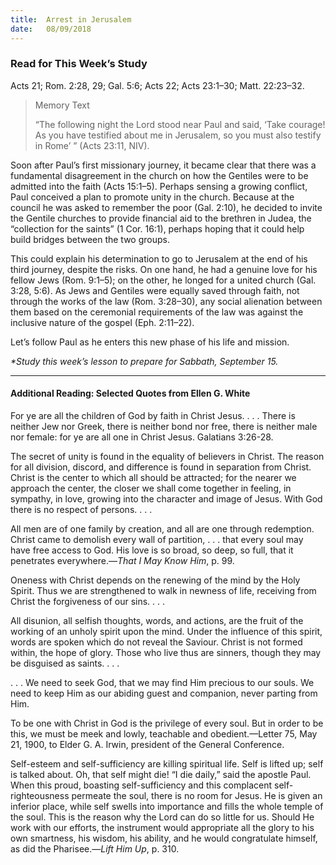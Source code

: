 ```yaml
---
title:  Arrest in Jerusalem
date:   08/09/2018
---
```


### Read for This Week’s Study
Acts 21; Rom. 2:28, 29; Gal. 5:6; Acts 22; Acts 23:1–30; Matt. 22:23–32.

> <p>Memory Text</p>
> “The following night the Lord stood near Paul and said, ‘Take courage! As you have testified about me in Jerusalem, so you must also testify in Rome’ ” (Acts 23:11, NIV).

Soon after Paul’s first missionary journey, it became clear that there was a fundamental disagreement in the church on how the Gentiles were to be admitted into the faith (Acts 15:1–5). Perhaps sensing a growing conflict, Paul conceived a plan to promote unity in the church. Because at the council he was asked to remember the poor (Gal. 2:10), he decided to invite the Gentile churches to provide financial aid to the brethren in Judea, the “collection for the saints” (1 Cor. 16:1), perhaps hoping that it could help build bridges between the two groups.  

This could explain his determination to go to Jerusalem at the end of his third journey, despite the risks. On one hand, he had a genuine love for his fellow Jews (Rom. 9:1–5); on the other, he longed for a united church (Gal. 3:28, 5:6). As Jews and Gentiles were equally saved through faith, not through the works of the law (Rom. 3:28–30), any social alienation between them based on the ceremonial requirements of the law was against the inclusive nature of the gospel (Eph. 2:11–22). 

Let’s follow Paul as he enters this new phase of his life and mission.

_*Study this week’s lesson to prepare for Sabbath, September 15._

---

#### Additional Reading: Selected Quotes from Ellen G. White

For ye are all the children of God by faith in Christ Jesus. . . . There is neither Jew nor Greek, there is neither bond nor free, there is neither male nor female: for ye are all one in Christ Jesus. Galatians 3:26-28. 

The secret of unity is found in the equality of believers in Christ. The reason for all division, discord, and difference is found in separation from Christ. Christ is the center to which all should be attracted; for the nearer we approach the center, the closer we shall come together in feeling, in sympathy, in love, growing into the character and image of Jesus. With God there is no respect of persons. . . . 

All men are of one family by creation, and all are one through redemption. Christ came to demolish every wall of partition, . . . that every soul may have free access to God. His love is so broad, so deep, so full, that it penetrates everywhere.—_That I May Know Him_, p. 99.    

Oneness with Christ depends on the renewing of the mind by the Holy Spirit. Thus we are strengthened to walk in newness of life, receiving from Christ the forgiveness of our sins. . . . 

All disunion, all selfish thoughts, words, and actions, are the fruit of the working of an unholy spirit upon the mind. Under the influence of this spirit, words are spoken which do not reveal the Saviour. Christ is not formed within, the hope of glory. Those who live thus are sinners, though they may be disguised as saints. . . . 

. . . We need to seek God, that we may find Him precious to our souls. We need to keep Him as our abiding guest and companion, never parting from Him. 

To be one with Christ in God is the privilege of every soul. But in order to be this, we must be meek and lowly, teachable and obedient.—Letter 75, May 21, 1900, to Elder G. A. Irwin, president of the General Conference. 

Self-esteem and self-sufficiency are killing spiritual life. Self is lifted up; self is talked about. Oh, that self might die! “I die daily,” said the apostle Paul. When this proud, boasting self-sufficiency and this complacent self-righteousness permeate the soul, there is no room for Jesus. He is given an inferior place, while self swells into importance and fills the whole temple of the soul. This is the reason why the Lord can do so little for us. Should He work with our efforts, the instrument would appropriate all the glory to his own smartness, his wisdom, his ability, and he would congratulate himself, as did the Pharisee.—_Lift Him Up_, p. 310.